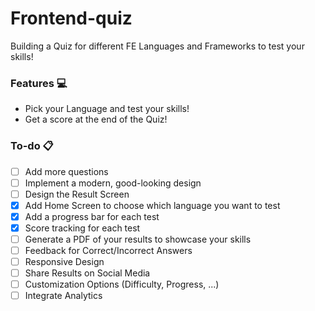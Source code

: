 # Frontend-quiz
Building a Quiz for different FE Languages and Frameworks to test your skills!


### Features :computer:

- Pick your Language and test your skills!
- Get a score at the end of the Quiz!

### To-do :clipboard:

- [ ] Add more questions
- [ ] Implement a modern, good-looking design
- [ ] Design the Result Screen
- [x] Add Home Screen to choose which language you want to test
- [x] Add a progress bar for each test
- [x] Score tracking for each test
- [ ] Generate a PDF of your results to showcase your skills
- [ ] Feedback for Correct/Incorrect Answers
- [ ] Responsive Design
- [ ] Share Results on Social Media
- [ ] Customization Options (Difficulty, Progress, ...)
- [ ] Integrate Analytics
